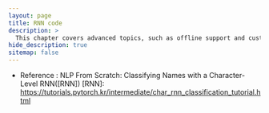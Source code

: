 ```yaml
---
layout: page
title: RNN code 
description: >
  This chapter covers advanced topics, such as offline support and custom JS builds. Codings skills are recommended.
hide_description: true
sitemap: false
---
```

- Reference : NLP From Scratch: Classifying Names with a Character-Level RNN([RNN])
  [RNN]: https://tutorials.pytorch.kr/intermediate/char_rnn_classification_tutorial.html


<script src="https://gist.github.com/shiney5213/7db762cd5587e7b6aa7bcd00089526ea.js"></script>